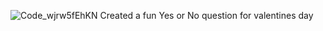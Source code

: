![Code_wjrw5fEhKN](https://github.com/BlakeAbr/ValentinesDayYesOrNo/assets/112440148/8baaf1e1-719e-4f8a-8d3e-4a84d7d2ee95)
Created a fun Yes or No question for valentines day
